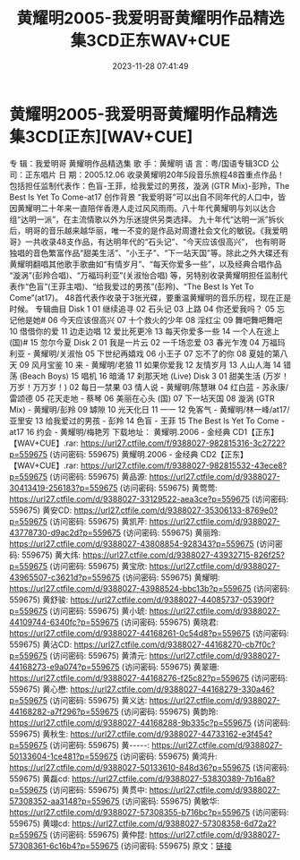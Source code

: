 ﻿---
title: 黄耀明2005-我爱明哥黄耀明作品精选集3CD正东WAV+CUE
date: 2023-11-28 07:41:49
categories: WAV车载音乐、镜像
tags: 华语中文
---
# 黄耀明2005-我爱明哥黄耀明作品精选集3CD[正东][WAV+CUE]

专 辑：我爱明哥 黄耀明作品精选集
歌 手：黄耀明
语 言：粤/国语专辑3CD
公 司：正东唱片
日 期：2005.12.06
收录黄耀明20年5段音乐旅程48首重点作品！
包括担任监制代表作：色盲-王菲，给我爱过的男孩，漩涡 (GTR Mix)-彭羚，The Best Is Yet To
Come-at17
创作背景
“我爱明哥”可以出自不同年代的人口中，皆因黄耀明二十年来一直陪伴香港人走过风风雨雨。八十年代黄耀明与刘以达合组“达明一派”，在主流情歌以外为乐迷提供另类选择。
九十年代“达明一派”拆伙后，明哥的音乐越来越华丽，唯一不变的是作品对周遭社会文化的敏锐。《我爱明哥》一共收录48支作品，有达明年代的“石头记”、“今天应该佷高兴”，
也有明哥独唱的音色繁富作品“甜美生活”、“小王子”、“下一站天国”等。除此之外大碟还有黄耀明翻唱其他歌手歌曲如“有情岁月”、“每天你爱多一些”，以及经典合唱作品
“漩涡”(彭羚合唱)、“万福玛利亚”(关淑怡合唱)
等，另特别收录黄耀明担任监制代表作“色盲”(王菲主唱)、“给我爱过的男孩”(彭羚)、“The Best Is Yet To
Come”(at17)。
48首代表作收录于3张光碟，要重温黄耀明的音乐历程，现在正是时候。
专辑曲目
Disk 1
01 继续追寻
02 石头记
03 上路
04 你还爱我吗？
05 忘记他是她#
06 今天应该佷高兴
07 十个救火的少年
08 淫红尘
09 舞吧舞吧舞吧
10 借借你的爱
11 边走边唱
12 爱比死更冷
13 每天你爱多一些
14 一个人在途上 (国)#
15 忽尔今夏
Disk 2
01 我是一片云
02 一千场恋爱
03 春光乍洩
04 万福玛利亚 - 黄耀明/关淑怡
05 下世纪再嬉戏
06 小王子
07 忘不了的你
08 夏娃的第八天
09 风月宝鉴
10 来 - 黄耀明/老狼
11 如果你爱我
12 友情岁月
13 人山人海
14 错荡 (Beach Boys)
15 唱机
16 暗涌
17 刹那天地 (Live)
Disk 3
01 甜美生活 (万岁！万岁！万万岁！)
02 每日一禁果
03 情人说 - 黄耀明/陈慧琳
04 红白蓝 - 苏永康/雷颂德
05 花天走地 - 蔡琴
06 美丽在心头 (国)
07 下一坫天国
08 漩涡 (GTR Mix) - 黄耀明/彭羚
09 罅隙
10 光天化日
11 一一
12 免客气 - 黄耀明/林一峰/at17/亚里安
13 给我爱过的男孩 - 彭羚
14 色盲 - 王菲
15 The Best Is Yet To Come - at17
16 约会 - 黄耀明/梅艳芳
下载地址：
黄耀明.2006 - 金经典 CD1【正东】【WAV+CUE】.rar: https://url27.ctfile.com/f/9388027-982815316-3c2722?p=559675
(访问密码: 559675)
黄耀明.2006 - 金经典 CD2【正东】【WAV+CUE】.rar: https://url27.ctfile.com/f/9388027-982815532-43ece8?p=559675
(访问密码: 559675)
黄品源: https://url27.ctfile.com/d/9388027-30413419-256183?p=559675
(访问密码: 559675)
黄莺莺: https://url27.ctfile.com/d/9388027-33129522-aea3ce?p=559675
(访问密码: 559675)
黄安CD: https://url27.ctfile.com/d/9388027-35306133-8769e0?p=559675
(访问密码: 559675)
黄凯芹: https://url27.ctfile.com/d/9388027-43778730-d9ac2d?p=559675
(访问密码: 559675)
黄丽玲: https://url27.ctfile.com/d/9388027-43808854-928343?p=559675
(访问密码: 559675)
黄大炜: https://url27.ctfile.com/d/9388027-43932715-826f25?p=559675
(访问密码: 559675)
黄宝欣: https://url27.ctfile.com/d/9388027-43965507-c3621d?p=559675
(访问密码: 559675)
黄耀明: https://url27.ctfile.com/d/9388027-43988524-bbc13b?p=559675
(访问密码: 559675)
黄舒骏: https://url27.ctfile.com/d/9388027-44085737-05390f?p=559675
(访问密码: 559675)
黄小琥: https://url27.ctfile.com/d/9388027-44109744-6340fc?p=559675
(访问密码: 559675)
黄晓君: https://url27.ctfile.com/d/9388027-44168261-0c54d8?p=559675
(访问密码: 559675)
黄沾CD: https://url27.ctfile.com/d/9388027-44168270-cb7f0c?p=559675
(访问密码: 559675)
黄清元: https://url27.ctfile.com/d/9388027-44168273-e9a074?p=559675
(访问密码: 559675)
黄翠珊: https://url27.ctfile.com/d/9388027-44168276-f25c82?p=559675
(访问密码: 559675)
黄心懋: https://url27.ctfile.com/d/9388027-44168279-330a46?p=559675
(访问密码: 559675)
黄义达: https://url27.ctfile.com/d/9388027-44168282-a7f296?p=559675
(访问密码: 559675)
黄韵玲: https://url27.ctfile.com/d/9388027-44168288-9b335c?p=559675
(访问密码: 559675)
黄秋生: https://url27.ctfile.com/d/9388027-44733162-e3f454?p=559675
(访问密码: 559675)
黄-----: https://url27.ctfile.com/d/9388027-50133604-1ce481?p=559675
(访问密码: 559675)
黄鸿升: https://url27.ctfile.com/d/9388027-50133610-848d36?p=559675
(访问密码: 559675)
黄磊cd: https://url27.ctfile.com/d/9388027-53830389-7b16a8?p=559675
(访问密码: 559675)
黄贯中: https://url27.ctfile.com/d/9388027-57308352-aa3148?p=559675
(访问密码: 559675)
黄敏华: https://url27.ctfile.com/d/9388027-57308355-b716bc?p=559675
(访问密码: 559675)
黄翊cd: https://url27.ctfile.com/d/9388027-57308358-6d72a2?p=559675
(访问密码: 559675)
黄仲昆: https://url27.ctfile.com/d/9388027-57308361-6c16b4?p=559675
(访问密码: 559675)
原文：[链接](https://blog.sina.com.cn/s/blog_1647c7e76010313ux.html)